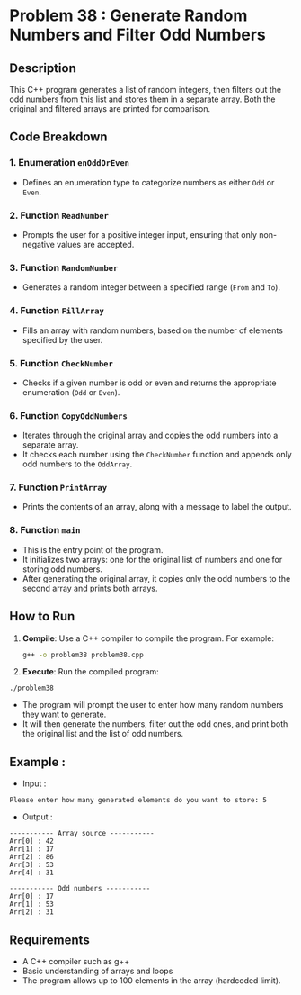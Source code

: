 # Problem 38 : Generate Random Numbers and Filter Odd Numbers

## Description
This C++ program generates a list of random integers, then filters out the odd numbers from this list and stores them in a separate array. Both the original and filtered arrays are printed for comparison.

## Code Breakdown

### 1. **Enumeration `enOddOrEven`**
   - Defines an enumeration type to categorize numbers as either `Odd` or `Even`.

### 2. **Function `ReadNumber`**
   - Prompts the user for a positive integer input, ensuring that only non-negative values are accepted.

### 3. **Function `RandomNumber`**
   - Generates a random integer between a specified range (`From` and `To`).

### 4. **Function `FillArray`**
   - Fills an array with random numbers, based on the number of elements specified by the user.

### 5. **Function `CheckNumber`**
   - Checks if a given number is odd or even and returns the appropriate enumeration (`Odd` or `Even`).

### 6. **Function `CopyOddNumbers`**
   - Iterates through the original array and copies the odd numbers into a separate array.
   - It checks each number using the `CheckNumber` function and appends only odd numbers to the `OddArray`.

### 7. **Function `PrintArray`**
   - Prints the contents of an array, along with a message to label the output.

### 8. **Function `main`**
   - This is the entry point of the program.
   - It initializes two arrays: one for the original list of numbers and one for storing odd numbers.
   - After generating the original array, it copies only the odd numbers to the second array and prints both arrays.

## How to Run

1. **Compile**: Use a C++ compiler to compile the program. For example:
   ```bash
   g++ -o problem38 problem38.cpp
   ```

 2. **Execute**: Run the compiled program:
 ```
./problem38
 ```
* The program will prompt the user to enter how many random numbers they want to generate.
* It will then generate the numbers, filter out the odd ones, and print both the original list and the list of odd numbers.

## Example :
 - Input :
 ```
Please enter how many generated elements do you want to store: 5
 ```
 - Output :

```
----------- Array source -----------
Arr[0] : 42
Arr[1] : 17
Arr[2] : 86
Arr[3] : 53
Arr[4] : 31

----------- Odd numbers -----------
Arr[0] : 17
Arr[1] : 53
Arr[2] : 31

```
## Requirements
- A C++ compiler such as g++
- Basic understanding of arrays and loops
- The program allows up to 100 elements in the array (hardcoded limit).